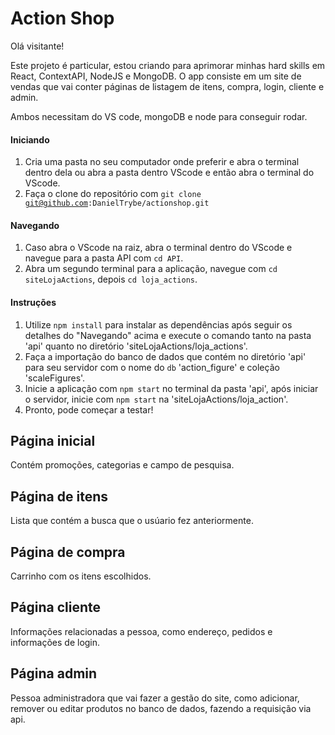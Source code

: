 # Action Shop

Olá visitante!

Este projeto é particular, estou criando para aprimorar minhas hard skills em React, ContextAPI, NodeJS e MongoDB. O app consiste em um site de vendas que vai conter páginas de listagem de itens, compra, login, cliente e admin.

Ambos necessitam do VS code, mongoDB e node para conseguir rodar.

#### Iniciando
1. Cria uma pasta no seu computador onde preferir e abra o terminal dentro dela ou abra a pasta dentro VScode e então abra o terminal do VScode.
2. Faça o clone do repositório com <code>git clone git@github.com:DanielTrybe/actionshop.git</code>
  
#### Navegando
1. Caso abra o VScode na raiz, abra o terminal dentro do VScode e navegue para a pasta API com <code>cd API</code>.
2. Abra um segundo terminal para a aplicação, navegue com <code>cd siteLojaActions</code>, depois <code>cd loja_actions</code>.
  
#### Instruções
1. Utilize <code>npm install</code> para instalar as dependências após seguir os detalhes do "Navegando" acima e execute o comando tanto na pasta 'api' quanto no diretório 'siteLojaActions/loja_actions'.
2. Faça a importação do banco de dados que contém no diretório 'api' para seu servidor com o nome do <code>db</code> 'action_figure' e coleção 'scaleFigures'.
3. Inicie a aplicação com <code>npm start</code> no terminal da pasta 'api', após iniciar o servidor, inicie com <code>npm start</code> na 'siteLojaActions/loja_action'.
4. Pronto, pode começar a testar!

## Página inicial

Contém promoções, categorias e campo de pesquisa.

## Página de itens

Lista que contém a busca que o usúario fez anteriormente.

## Página de compra

Carrinho com os itens escolhidos.

## Página cliente

Informações relacionadas a pessoa, como endereço, pedidos e informações de login.

## Página admin

Pessoa administradora que vai fazer a gestão do site, como adicionar, remover ou editar produtos no banco de dados, fazendo a requisição via api.

